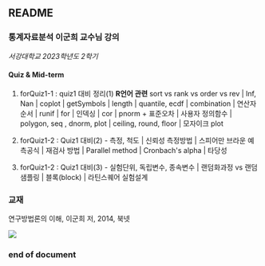 ## README

### 통계자료분석 이군희 교수님 강의 
*서강대학교 2023학년도 2학기*

#### Quiz & Mid-term

1.  forQuiz1-1 : quiz1 대비 정리(1) **R언어 관련** sort vs rank vs order vs rev | Inf, Nan | coplot | getSymbols | length | quantile, ecdf | combination | 연산자 순서 | runif | for | 인덱싱 | cor | pnorm + 표준오차 | 사용자 정의함수 | polygon, seq , dnorm, plot | ceiling, round, floor | 모자이크 plot 

2. forQuiz1-2 : Quiz1 대비(2) - 측정, 척도 | 신뢰성 측정방법 | 스피어만 브라운 예측공식 | 재검사 방법 | Parallel method | Cronbach's alpha | 타당성

3. forQuiz1-2 : Quiz1 대비(3) - 실험단위, 독립변수, 종속변수 | 랜덤화과정 vs 랜덤샘플링
| 블록(block) | 라틴스퀘어 실험설계

### 교재

연구방법론의 이해, 이군희 저, 2014, 북넷

![](https://contents.kyobobook.co.kr/sih/fit-in/458x0/pdt/9788998581145.jpg)


### end of document